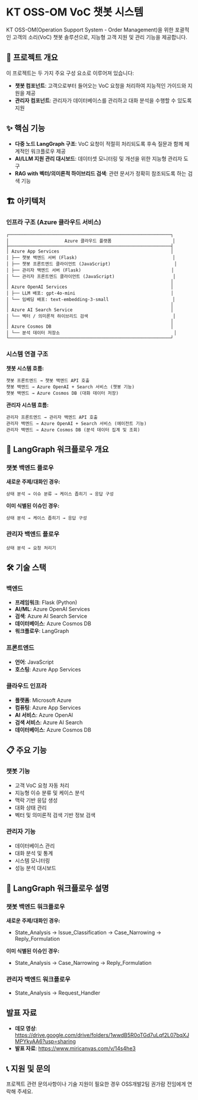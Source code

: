 # KT OSS-OM VoC 챗봇 시스템

KT OSS-OM(Operation Support System - Order Management)을 위한 포괄적인 고객의 소리(VoC) 챗봇 솔루션으로, 지능형 고객 지원 및 관리 기능을 제공합니다.

## 🚀 프로젝트 개요

이 프로젝트는 두 가지 주요 구성 요소로 이루어져 있습니다:

-   **챗봇 컴포넌트**: 고객으로부터 들어오는 VoC 요청을 처리하여 지능적인 가이드와 지원을 제공
-   **관리자 컴포넌트**: 관리자가 데이터베이스를 관리하고 대화 분석을 수행할 수 있도록 지원

## ✨ 핵심 기능

-   **다중 노드 LangGraph 구조**: VoC 요청이 적절히 처리되도록 후속 질문과 함께 체계적인 워크플로우 제공
-   **AI/LLM 지원 관리 대시보드**: 데이터셋 모니터링 및 개선을 위한 지능형 관리자 도구
-   **RAG with 벡터/의미론적 하이브리드 검색**: 관련 문서가 정확히 참조되도록 하는 검색 기능

## 🏗️ 아키텍처

### 인프라 구조 (Azure 클라우드 서비스)

```
┌─────────────────────────────────────────────────────────────┐
│                     Azure 클라우드 플랫폼                       │
├─────────────────────────────────────────────────────────────┤
│ Azure App Services                                          │
│ ├── 챗봇 백엔드 서버 (Flask)                                    │
│ ├── 챗봇 프론트엔드 클라이언트 (JavaScript)                        │
│ ├── 관리자 백엔드 서버 (Flask)                                  │
│ └── 관리자 프론트엔드 클라이언트 (JavaScript)                      │
│                                                             │
│ Azure OpenAI Services                                       │
│ ├── LLM 배포: gpt-4o-mini                                    │
│ └── 임베딩 배포: text-embedding-3-small                        │
│                                                             │
│ Azure AI Search Service                                     │
│ └── 벡터 / 의미론적 하이브리드 검색                                │
│                                                             │
│ Azure Cosmos DB                                             │
│ └── 분석 데이터 저장소                                           │
└─────────────────────────────────────────────────────────────┘
```

### 시스템 연결 구조

**챗봇 시스템 흐름:**

```
챗봇 프론트엔드 → 챗봇 백엔드 API 호출
챗봇 백엔드 → Azure OpenAI + Search 서비스 (챗봇 기능)
챗봇 백엔드 → Azure Cosmos DB (대화 데이터 저장)
```

**관리자 시스템 흐름:**

```
관리자 프론트엔드 → 관리자 백엔드 API 호출
관리자 백엔드 → Azure OpenAI + Search 서비스 (에이전트 기능)
관리자 백엔드 → Azure Cosmos DB (분석 데이터 집계 및 조회)
```

## 🔄 LangGraph 워크플로우 개요

### 챗봇 백엔드 플로우

**새로운 주제/대화인 경우:**

```
상태 분석 → 이슈 분류 → 케이스 좁히기 → 응답 구성
```

**이미 식별된 이슈인 경우:**

```
상태 분석 → 케이스 좁히기 → 응답 구성
```

### 관리자 백엔드 플로우

```
상태 분석 → 요청 처리기
```

## 🛠️ 기술 스택

### 백엔드

-   **프레임워크**: Flask (Python)
-   **AI/ML**: Azure OpenAI Services
-   **검색**: Azure AI Search Service
-   **데이터베이스**: Azure Cosmos DB
-   **워크플로우**: LangGraph

### 프론트엔드

-   **언어**: JavaScript
-   **호스팅**: Azure App Services

### 클라우드 인프라

-   **플랫폼**: Microsoft Azure
-   **컴퓨팅**: Azure App Services
-   **AI 서비스**: Azure OpenAI
-   **검색 서비스**: Azure AI Search
-   **데이터베이스**: Azure Cosmos DB

## 📋 주요 기능

### 챗봇 기능

-   고객 VoC 요청 자동 처리
-   지능형 이슈 분류 및 케이스 분석
-   맥락 기반 응답 생성
-   대화 상태 관리
-   벡터 및 의미론적 검색 기반 정보 검색

### 관리자 기능

-   데이터베이스 관리
-   대화 분석 및 통계
-   시스템 모니터링
-   성능 분석 대시보드

## 🤖 LangGraph 워크플로우 설명

### 챗봇 백엔드 워크플로우

**새로운 주제/대화인 경우:**

-   State_Analysis → Issue_Classification → Case_Narrowing → Reply_Formulation

**이미 식별된 이슈인 경우:**

-   State_Analysis → Case_Narrowing → Reply_Formulation

### 관리자 백엔드 워크플로우

-   State_Analysis → Request_Handler

## 발표 자료

-   **데모 영상**: https://drive.google.com/drive/folders/1wwdB5R0oTGd7uLqf2L07bqXJMPYkyAA6?usp=sharing
-   **발표 자료**: https://www.miricanvas.com/v/14s4he3

## 📞 지원 및 문의

프로젝트 관련 문의사항이나 기술 지원이 필요한 경우 OSS개발2팀 권가람 전임에게 연락해 주세요.
